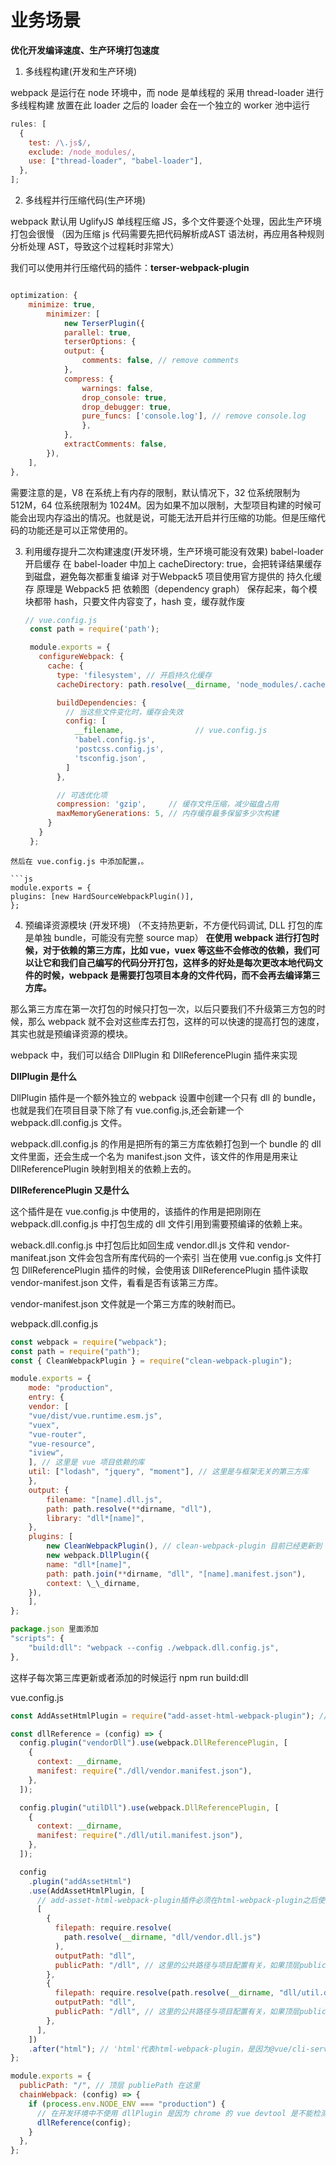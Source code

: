 # 业务场景

**优化开发编译速度、生产环境打包速度**

1. 多线程构建(开发和生产环境)

webpack 是运行在 node 环境中，而 node 是单线程的
采用 thread-loader 进行多线程构建
放置在此 loader 之后的 loader 会在一个独立的 worker 池中运行

```js
rules: [
  {
    test: /\.js$/,
    exclude: /node_modules/,
    use: ["thread-loader", "babel-loader"],
  },
];
```

2. 多线程并行压缩代码(生产环境)

webpack 默认用 UglifyJS 单线程压缩 JS，多个文件要逐个处理，因此生产环境打包会很慢
（因为压缩 js 代码需要先把代码解析成AST 语法树，再应用各种规则分析处理 AST，导致这个过程耗时非常大）

我们可以使用并行压缩代码的插件：**terser-webpack-plugin**

```js

optimization: {
    minimize: true,
        minimizer: [
            new TerserPlugin({
            parallel: true,
            terserOptions: {
            output: {
                comments: false, // remove comments
            },
            compress: {
                warnings: false,
                drop_console: true,
                drop_debugger: true,
                pure_funcs: ['console.log'], // remove console.log
                },
            },
            extractComments: false,
        }),
    ],
},

```

需要注意的是，V8 在系统上有内存的限制，默认情况下，32 位系统限制为 512M，64 位系统限制为 1024M。因为如果不加以限制，大型项目构建的时候可能会出现内存溢出的情况。也就是说，可能无法开启并行压缩的功能。但是压缩代码的功能还是可以正常使用的。

3. 利用缓存提升二次构建速度(开发环境，生产环境可能没有效果)
   babel-loader 开启缓存
   在 babel-loader 中加上 cacheDirectory: true，会把转译结果缓存到磁盘，避免每次都重复编译
   对于Webpack5 项目使用官方提供的 持久化缓存
   原理是 Webpack5 把 依赖图（dependency graph） 保存起来，每个模块都带 hash，只要文件内容变了，hash 变，缓存就作废
   ```js
   // vue.config.js
    const path = require('path');

    module.exports = {
      configureWebpack: {
        cache: {
          type: 'filesystem', // 开启持久化缓存
          cacheDirectory: path.resolve(__dirname, 'node_modules/.cache/webpack'), // 缓存目录

          buildDependencies: {
            // 当这些文件变化时，缓存会失效
            config: [
              __filename,                // vue.config.js
              'babel.config.js',
              'postcss.config.js',
              'tsconfig.json',
            ]
          },

          // 可选优化项
          compression: 'gzip',     // 缓存文件压缩，减少磁盘占用
          maxMemoryGenerations: 5, // 内存缓存最多保留多少次构建
        }
      }
    };
  ```
然后在 vue.config.js 中添加配置，。

```js
module.exports = {
  plugins: [new HardSourceWebpackPlugin()],
};
```

4. 预编译资源模块 (开发环境)
   （不支持热更新，不方便代码调试, DLL 打包的库是单独 bundle，可能没有完整 source map）
   **在使用 webpack 进行打包时候，对于依赖的第三方库，比如 vue，vuex 等这些不会修改的依赖，我们可以让它和我们自己编写的代码分开打包，这样多的好处是每次更改本地代码文件的时候，webpack 是需要打包项目本身的文件代码，而不会再去编译第三方库。**

那么第三方库在第一次打包的时候只打包一次，以后只要我们不升级第三方包的时候，那么 webpack 就不会对这些库去打包，这样的可以快速的提高打包的速度，其实也就是预编译资源的模块。

webpack 中，我们可以结合 DllPlugin 和 DllReferencePlugin 插件来实现

**DllPlugin 是什么**

DllPlugin 插件是一个额外独立的 webpack 设置中创建一个只有 dll 的 bundle，也就是我们在项目目录下除了有 vue.config.js,还会新建一个 webpack.dll.config.js 文件。

webpack.dll.config.js 的作用是把所有的第三方库依赖打包到一个 bundle 的 dll 文件里面，还会生成一个名为 manifest.json 文件，该文件的作用是用来让 DllReferencePlugin 映射到相关的依赖上去的。

**DllReferencePlugin 又是什么**

这个插件是在 vue.config.js 中使用的，该插件的作用是把刚刚在 webpack.dll.config.js 中打包生成的 dll 文件引用到需要预编译的依赖上来。

weback.dll.config.js 中打包后比如回生成 vendor.dll.js 文件和 vendor-manifeat.json 文件会包含所有库代码的一个索引
当在使用 vue.config.js 文件打包 DllReferencePlugin 插件的时候，会使用该 DllReferencePlugin 插件读取 vendor-manifest.json 文件，看看是否有该第三方库。

vendor-manifest.json 文件就是一个第三方库的映射而已。

webpack.dll.config.js

```js
const webpack = require("webpack");
const path = require("path");
const { CleanWebpackPlugin } = require("clean-webpack-plugin");

module.exports = {
    mode: "production",
    entry: {
    vendor: [
    "vue/dist/vue.runtime.esm.js",
    "vuex",
    "vue-router",
    "vue-resource",
    "iview",
    ], // 这里是 vue 项目依赖的库
    util: ["lodash", "jquery", "moment"], // 这里是与框架无关的第三方库
    },
    output: {
        filename: "[name].dll.js",
        path: path.resolve(**dirname, "dll"),
        library: "dll*[name]",
    },
    plugins: [
        new CleanWebpackPlugin(), // clean-webpack-plugin 目前已经更新到 2.0.0，不需要传参数 path
        new webpack.DllPlugin({
        name: "dll*[name]",
        path: path.join(**dirname, "dll", "[name].manifest.json"),
        context: \_\_dirname,
    }),
    ],
};

package.json 里面添加
"scripts": {
    "build:dll": "webpack --config ./webpack.dll.config.js",
},

```

这样子每次第三库更新或者添加的时候运行
npm run build:dll

vue.config.js

```js
const AddAssetHtmlPlugin = require("add-asset-html-webpack-plugin"); // 如果未安装请先安装

const dllReference = (config) => {
  config.plugin("vendorDll").use(webpack.DllReferencePlugin, [
    {
      context: __dirname,
      manifest: require("./dll/vendor.manifest.json"),
    },
  ]);

  config.plugin("utilDll").use(webpack.DllReferencePlugin, [
    {
      context: __dirname,
      manifest: require("./dll/util.manifest.json"),
    },
  ]);

  config
    .plugin("addAssetHtml")
    .use(AddAssetHtmlPlugin, [
      // add-asset-html-webpack-plugin插件必须在html-webpack-plugin之后使用，因此这里要用webpack-chain来进行配置
      [
        {
          filepath: require.resolve(
            path.resolve(__dirname, "dll/vendor.dll.js")
          ),
          outputPath: "dll",
          publicPath: "/dll", // 这里的公共路径与项目配置有关，如果顶层publicPath下有值，请添加到dll前缀
        },
        {
          filepath: require.resolve(path.resolve(__dirname, "dll/util.dll.js")),
          outputPath: "dll",
          publicPath: "/dll", // 这里的公共路径与项目配置有关，如果顶层publicPath下有值，请添加到dll前缀
        },
      ],
    ])
    .after("html"); // 'html'代表html-webpack-plugin，是因为@vue/cli-servide/lib/config/app.js里是用plugin('html')来映射的
};

module.exports = {
  publicPath: "/", // 顶层 publiePath 在这里
  chainWebpack: (config) => {
    if (process.env.NODE_ENV === "production") {
      // 在开发环境中不使用 dllPlugin 是因为 chrome 的 vue devtool 是不能检测压缩后的 vue 源码，不方便代码调试
      dllReference(config);
    }
  },
};
```
